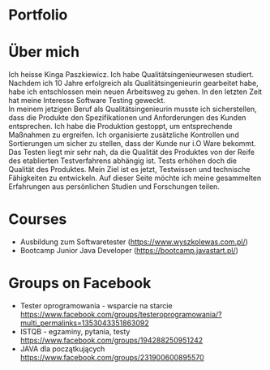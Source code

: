 # Portfolio
# Über mich 
Ich heisse Kinga Paszkiewicz. Ich habe Qualitätsingenieurwesen studiert. Nachdem ich 10 Jahre erfolgreich als Qualitätsingenieurin gearbeitet habe, habe ich entschlossen mein neuen Arbeitsweg zu gehen. 
In den letzten Zeit hat meine Interesse Software Testing geweckt.  
In meinem jetzigen Beruf als Qualitätsingenieurin musste ich sicherstellen, dass die Produkte den Spezifikationen und Anforderungen des Kunden entsprechen.
Ich habe die Produktion gestoppt, um entsprechende Maßnahmen zu ergreifen. Ich organisierte zusätzliche Kontrollen und Sortierungen um sicher zu stellen, dass der Kunde nur i.O Ware bekommt. 
Das Testen liegt mir sehr nah, da die Qualität des Produktes von der Reife des etablierten Testverfahrens abhängig ist. Tests erhöhen doch die Qualität des Produktes.
Mein Ziel ist es jetzt, Testwissen und technische Fähigkeiten zu entwickeln. 
Auf dieser Seite möchte ich meine gesammelten Erfahrungen aus persönlichen Studien und Forschungen teilen.
# Courses
* Ausbildung zum Softwaretester (https://www.wyszkolewas.com.pl/)
* Bootcamp Junior Java Developer (https://bootcamp.javastart.pl/)
# Groups on Facebook 
* Tester oprogramowania - wsparcie na starcie https://www.facebook.com/groups/testeroprogramowania/?multi_permalinks=1353043351863092
* ISTQB - egzaminy, pytania, testy https://www.facebook.com/groups/194288250951242
* JAVA dla początkujących https://www.facebook.com/groups/231900600895570
